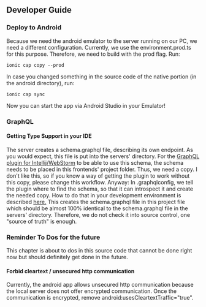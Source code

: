 ## Developer Guide

### Deploy to Android

Because we need the android emulator to the server running on our PC, we need a different configuration. Currently, we use the environment.prod.ts for this purpose. Therefore, we need to build with the prod flag. Run:

```
ionic cap copy --prod
```

In case you changed something in the source code of the native portion (in the android directory), run:

```
ionic cap sync
```

Now you can start the app via Android Studio in your Emulator!

### GraphQL

#### Getting Type Support in your IDE

The server creates a schema.graphql file, describing its own endpoint. As you would expect, this file is put into the servers' directory. For the [GraphQL plugin for Intellij/WebStorm](https://jimkyndemeyer.github.io/js-graphql-intellij-plugin) to be able to use this schema, the schema needs to be placed in this frontends' project folder. Thus, we need a copy. I don't like this, so if you know a way of getting the plugin to work without this copy, please change this workflow. Anyway: In .graphqlconfig, we tell the plugin where to find the schema, so that it can introspect it and create the needed copy. How to do that in your development environment is described [here.](https://jimkyndemeyer.github.io/js-graphql-intellij-plugin/docs/developer-guide) This creates the schema.graphql file in this project file which should be almost 100% identical to the schema.graphql file in the servers' directory. Therefore, we do not check it into source control, one "source of truth" is enough.

### Reminder To Dos for the future

This chapter is about to dos in this source code that cannot be done right now but should definitely get done in the future.

#### Forbid cleartext / unsecured http communication

Currently, the android app allows unsecured http communication because the local server does not offer encrypted communication.
Once the communication is encrypted, remove android:usesCleartextTraffic="true".
